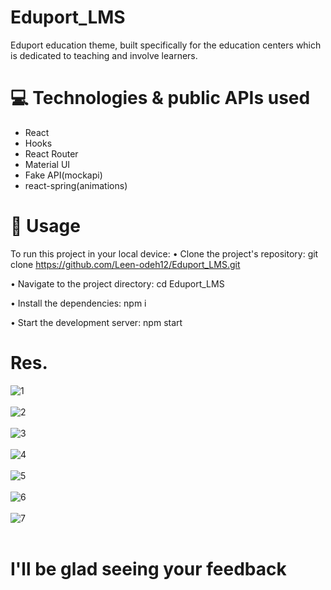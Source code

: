 # Eduport_LMS
Eduport education theme, built specifically for the education centers which is dedicated to teaching and involve learners.

# 💻 Technologies & public APIs used
* React
* Hooks
* React Router
* Material UI
* Fake API(mockapi)
* react-spring(animations)

# 🚀 Usage
To run this project in your local device:
• Clone the project's repository: git clone https://github.com/Leen-odeh12/Eduport_LMS.git

• Navigate to the project directory: cd Eduport_LMS

• Install the dependencies: npm i

• Start the development server: npm start

# Res.
![1](https://github.com/Leen-odeh12/Eduport_LMS/assets/123558998/a2943b08-2ebf-4bbb-b070-f6f1ea7c9c60)
<br> <br>
![2](https://github.com/Leen-odeh12/Eduport_LMS/assets/123558998/edeeb754-2c49-4def-843d-a0c1d6486aeb)
<br> <br>
![3](https://github.com/Leen-odeh12/Eduport_LMS/assets/123558998/edb0877b-a971-4f0b-a505-a7664fff616e)
<br><br>
![4](https://github.com/Leen-odeh12/Eduport_LMS/assets/123558998/4c2e3394-aaef-4359-8754-2e55f65fe6db)
<br><br>
![5](https://github.com/Leen-odeh12/Eduport_LMS/assets/123558998/0914bb69-c0f9-4a6e-939f-115376ee4fde)
<br> <br>
![6](https://github.com/Leen-odeh12/Eduport_LMS/assets/123558998/e2cbdd6e-e7a9-4d81-9023-f7a59f8fa7dc)
<br><br>
![7](https://github.com/Leen-odeh12/Eduport_LMS/assets/123558998/0bc537bd-9cd2-4531-8fc4-d121579506f9)
<br><br>
#  I'll be glad seeing your feedback

